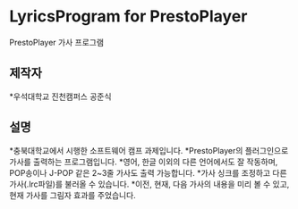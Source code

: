 # LyricsProgram for PrestoPlayer
PrestoPlayer 가사 프로그램

## 제작자
*우석대학교 진천캠퍼스 공준식

## 설명
*충북대학교에서 시행한 소프트웨어 캠프 과제입니다.
*PrestoPlayer의 플러그인으로 가사를 출력하는 프로그램입니다.
*영어, 한글 이외의 다른 언어에서도 잘 작동하며, POP송이나 J-POP 같은 2~3줄 가사도 출력 가능합니다.
*가사 싱크를 조정하고 다른 가사(.lrc파일)를 불러올 수 있습니다.
*이전, 현재, 다음 가사의 내용을 미리 볼 수 있고, 현재 가사를 그림자 효과를 주었습니다.


